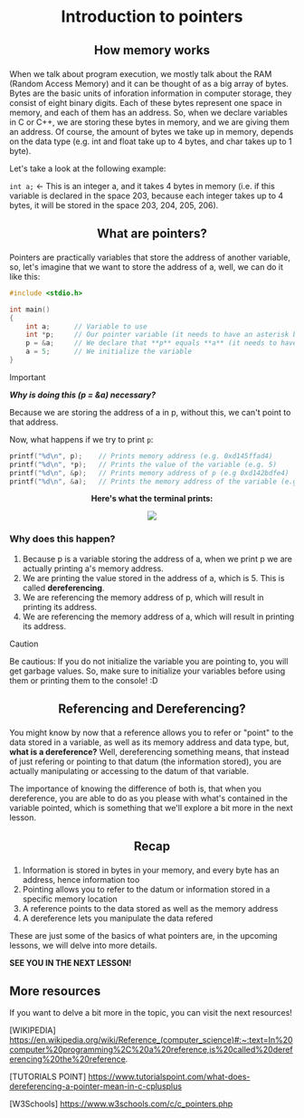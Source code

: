 
# <p align="center">Introduction to pointers</p>
## <p align="center">How memory works</p>

When we talk about program execution, we mostly talk about the RAM (Random Access Memory)
and it can be thought of as a big array of bytes. Bytes are the basic units of inforation
information in computer storage, they consist of eight binary digits. Each of these bytes
represent one space in memory, and each of them has an address. So, when we declare variables
in C or C++, we are storing these bytes in memory, and we are giving them an address. Of
course, the amount of bytes we take up in memory, depends on the data type (e.g. int and
float take up to 4 bytes, and char takes up to 1 byte).

Let's take a look at the following example:

```int a;``` <- This is an integer a, and it takes 4 bytes in memory (i.e. if this variable
is declared in the space 203, because each integer takes up to 4 bytes, it will be stored in
the space 203, 204, 205, 206).

## <p align="center">What are pointers?</p>

Pointers are practically variables that store the address of another variable, so, let's
imagine that we want to store the address of a, well, we can do it like this:

```c
#include <stdio.h>

int main()
{
    int a;      // Variable to use
    int *p;     // Our pointer variable (it needs to have an asterisk before its name, this is what we call "dereferencing")
    p = &a;     // We declare that **p** equals **a** (it needs to have an & as that allows us to "point" to that memory address).
    a = 5;      // We initialize the variable
}
```

> [!IMPORTANT]
> **_Why is doing this (p = &a) necessary?_**
> 
> Because we are storing the address of a in p, without this, we can't point to that address.

Now, what happens if we try to print `p`:

```c
printf("%d\n", p);    // Prints memory address (e.g. 0xd145ffad4)
printf("%d\n", *p);   // Prints the value of the variable (e.g. 5)
printf("%d\n", &p);   // Prints memory address of p (e.g 0xd142bdfe4)
printf("%d\n", &a);   // Prints the memory address of the variable (e.g. 0xc142fcab4)
```
**<p align="center">Here's what the terminal prints:</p>**

<p align="center">
    <img src="https://github.com/coding-cluster/Data-Structures-for-New-Programmers/assets/108909645/0479748b-e475-4bec-903e-3d6583a80b19"
</p>

### Why does this happen?
1. Because p is a variable storing the address of a, when we print p we are actually printing a's memory address.
1. We are printing the value stored in the address of a, which is 5. This is called **dereferencing**.
1. We are referencing the memory address of p, which will result in printing its address.
1. We are referencing the memory address of a, which will result in printing its address.

> [!CAUTION]
> Be cautious: If you do not initialize the variable you are pointing to, you will
> get garbage values. So, make sure to initialize your variables before using them
> or printing them to the console! :D

## <p align="center">Referencing and Dereferencing?</p>

You might know by now that a reference allows you to refer or "point" to the data stored in a variable,
as well as its memory address and data type, but, **what is a dereference?** Well, dereferencing something
means, that instead of just refering or pointing to that datum (the information stored), you are actually
manipulating or accessing to the datum of that variable.

The importance of knowing the difference of both is, that when you dereference, you are able to do as you
please with what's contained in the variable pointed, which is something that we'll explore a bit more in
the next lesson.

## <p align="center">Recap</p>

1. Information is stored in bytes in your memory, and every byte has an address, hence information too
1. Pointing allows you to refer to the datum or information stored in a specific memory location
1. A reference points to the data stored as well as the memory address
1. A dereference lets you manipulate the data refered

These are just some of the basics of what pointers are, in the upcoming lessons, we will delve into more details.

**SEE YOU IN THE NEXT LESSON!**

## More resources

If you want to delve a bit more in the topic, you can visit the next resources!

[WIKIPEDIA]
https://en.wikipedia.org/wiki/Reference_(computer_science)#:~:text=In%20computer%20programming%2C%20a%20reference,is%20called%20dereferencing%20the%20reference.

[TUTORIALS POINT]
https://www.tutorialspoint.com/what-does-dereferencing-a-pointer-mean-in-c-cplusplus

[W3Schools]
https://www.w3schools.com/c/c_pointers.php
